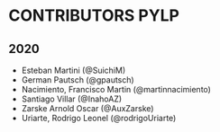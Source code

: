# CONTRIBUTORS PYLP
## 2020
- Esteban Martini (@SuichiM)
- German Pautsch (@gpautsch)
- Nacimiento, Francisco Martin (@martinnacimiento)
- Santiago Villar (@InahoAZ)
- Zarske Arnold Oscar (@AuxZarske)
- Uriarte, Rodrigo Leonel (@rodrigoUriarte)

